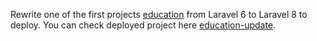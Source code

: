 Rewrite one of the first projects [education](https://github.com/tony-starikov/education) from Laravel 6 to Laravel 8 to deploy.
You can check deployed project here [education-update](http://my-subdomain2.infinityfreeapp.com/).

